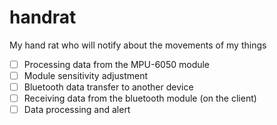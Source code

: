 # handrat
My hand rat who will notify about the movements of my things

 - [ ] Processing data from the MPU-6050 module
 - [ ] Module sensitivity adjustment
 - [ ] Bluetooth data transfer to another device
 - [ ] Receiving data from the bluetooth module (on the client)
 - [ ] Data processing and alert
